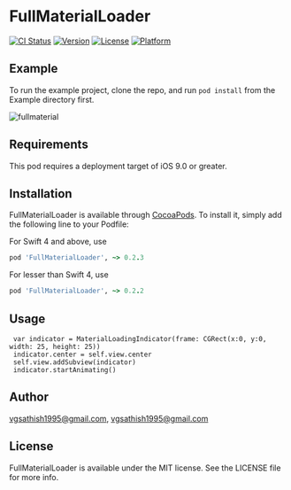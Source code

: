 # FullMaterialLoader

[![CI Status](http://img.shields.io/travis/vgsathish1995@gmail.com/FullMaterialLoader.svg?style=flat)](https://travis-ci.org/vgsathish1995@gmail.com/FullMaterialLoader)
[![Version](https://img.shields.io/cocoapods/v/FullMaterialLoader.svg?style=flat)](http://cocoapods.org/pods/FullMaterialLoader)
[![License](https://img.shields.io/cocoapods/l/FullMaterialLoader.svg?style=flat)](http://cocoapods.org/pods/FullMaterialLoader)
[![Platform](https://img.shields.io/cocoapods/p/FullMaterialLoader.svg?style=flat)](http://cocoapods.org/pods/FullMaterialLoader)

## Example

To run the example project, clone the repo, and run `pod install` from the Example directory first.

![fullmaterial](https://user-images.githubusercontent.com/26645075/37915520-57eafb10-3137-11e8-8c54-5e10272bc882.gif)

## Requirements

This pod requires a deployment target of iOS 9.0 or greater.

## Installation

FullMaterialLoader is available through [CocoaPods](http://cocoapods.org). To install
it, simply add the following line to your Podfile:

For Swift 4 and above, use
```ruby
pod 'FullMaterialLoader', ~> 0.2.3
```
For lesser than Swift 4, use
```ruby
pod 'FullMaterialLoader', ~> 0.2.2
```

## Usage

```
 var indicator = MaterialLoadingIndicator(frame: CGRect(x:0, y:0, width: 25, height: 25))
 indicator.center = self.view.center
 self.view.addSubview(indicator)
 indicator.startAnimating()
```

## Author

vgsathish1995@gmail.com, vgsathish1995@gmail.com

## License

FullMaterialLoader is available under the MIT license. See the LICENSE file for more info.
